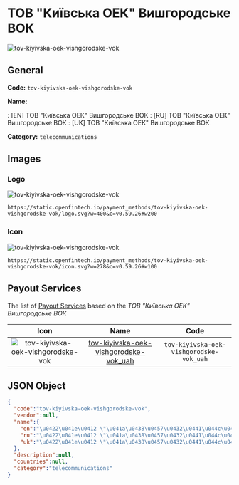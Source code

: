 
# ТОВ "Київська ОЕК" Вишгородське ВОК 
![tov-kiyivska-oek-vishgorodske-vok](https://static.openfintech.io/payment_methods/tov-kiyivska-oek-vishgorodske-vok/logo.svg?w=400&c=v0.59.26#w200)  

## General 
**Code:** `tov-kiyivska-oek-vishgorodske-vok` 
 
**Name:** 
 
:	[EN] ТОВ "Київська ОЕК" Вишгородське ВОК 
:	[RU] ТОВ "Київська ОЕК" Вишгородське ВОК 
:	[UK] ТОВ "Київська ОЕК" Вишгородське ВОК 
 
**Category:** `telecommunications` 
 

## Images 

### Logo 
![tov-kiyivska-oek-vishgorodske-vok](https://static.openfintech.io/payment_methods/tov-kiyivska-oek-vishgorodske-vok/logo.svg?w=400&c=v0.59.26#w200)  

```
https://static.openfintech.io/payment_methods/tov-kiyivska-oek-vishgorodske-vok/logo.svg?w=400&c=v0.59.26#w200
```  

### Icon 
![tov-kiyivska-oek-vishgorodske-vok](https://static.openfintech.io/payment_methods/tov-kiyivska-oek-vishgorodske-vok/icon.svg?w=278&c=v0.59.26#w100)  

```
https://static.openfintech.io/payment_methods/tov-kiyivska-oek-vishgorodske-vok/icon.svg?w=278&c=v0.59.26#w100
```  

## Payout Services 
 
The list of [Payout Services](/payout-services/) based on the _ТОВ "Київська ОЕК" Вишгородське ВОК_ 

|Icon|Name|Code| 
|:---:|:---:|:---:| 
|![tov-kiyivska-oek-vishgorodske-vok](https://static.openfintech.io/payout_methods/tov-kiyivska-oek-vishgorodske-vok/icon.svg?w=278&c=v0.59.26#w40) |[tov-kiyivska-oek-vishgorodske-vok_uah](/payout-services/tov-kiyivska-oek-vishgorodske-vok_uah/)|`tov-kiyivska-oek-vishgorodske-vok_uah`| 
 

## JSON Object 

```json
{
  "code":"tov-kiyivska-oek-vishgorodske-vok",
  "vendor":null,
  "name":{
    "en":"\u0422\u041e\u0412 \"\u041a\u0438\u0457\u0432\u0441\u044c\u043a\u0430 \u041e\u0415\u041a\" \u0412\u0438\u0448\u0433\u043e\u0440\u043e\u0434\u0441\u044c\u043a\u0435 \u0412\u041e\u041a",
    "ru":"\u0422\u041e\u0412 \"\u041a\u0438\u0457\u0432\u0441\u044c\u043a\u0430 \u041e\u0415\u041a\" \u0412\u0438\u0448\u0433\u043e\u0440\u043e\u0434\u0441\u044c\u043a\u0435 \u0412\u041e\u041a",
    "uk":"\u0422\u041e\u0412 \"\u041a\u0438\u0457\u0432\u0441\u044c\u043a\u0430 \u041e\u0415\u041a\" \u0412\u0438\u0448\u0433\u043e\u0440\u043e\u0434\u0441\u044c\u043a\u0435 \u0412\u041e\u041a"
  },
  "description":null,
  "countries":null,
  "category":"telecommunications"
}
```  
